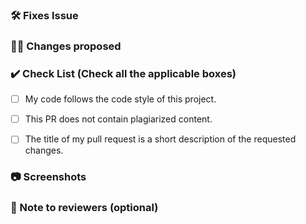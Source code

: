 ### 🛠️ Fixes Issue

<!-- Example: Closes #31 -->

### 👨‍💻 Changes proposed

<!-- List all the proposed changes in your PR -->

### ✔️ Check List (Check all the applicable boxes) <!-- Follow the below conventions to check the box -->

<!-- Mark all the applicable boxes. To mark the box as done follow the following conventions -->

- [ ] My code follows the code style of this project.
- [ ] This PR does not contain plagiarized content.
- [ ] The title of my pull request is a short description of the requested changes.


### 📷 Screenshots


### 📄 Note to reviewers (optional)
